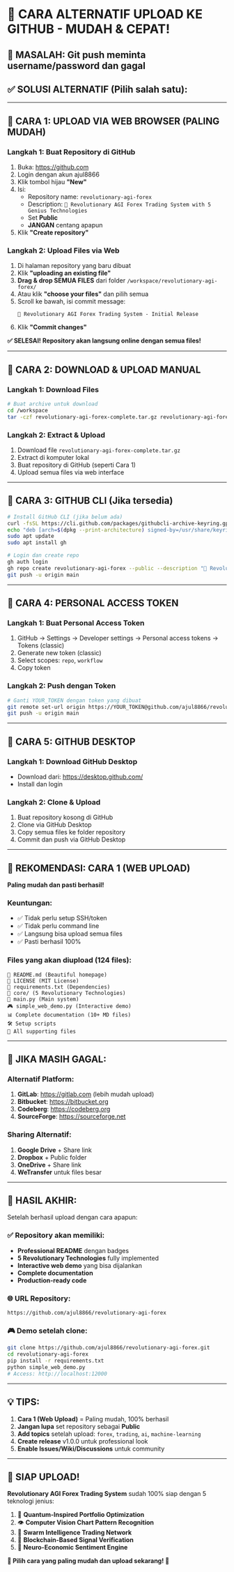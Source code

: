 # 🚀 CARA ALTERNATIF UPLOAD KE GITHUB - MUDAH & CEPAT!

## 🎯 MASALAH: Git push meminta username/password dan gagal

## ✅ SOLUSI ALTERNATIF (Pilih salah satu):

---

## 🌟 CARA 1: UPLOAD VIA WEB BROWSER (PALING MUDAH)

### Langkah 1: Buat Repository di GitHub
1. Buka: https://github.com
2. Login dengan akun ajul8866
3. Klik tombol hijau **"New"**
4. Isi:
   - Repository name: `revolutionary-agi-forex`
   - Description: `🚀 Revolutionary AGI Forex Trading System with 5 Genius Technologies`
   - Set **Public**
   - **JANGAN** centang apapun
5. Klik **"Create repository"**

### Langkah 2: Upload Files via Web
1. Di halaman repository yang baru dibuat
2. Klik **"uploading an existing file"**
3. **Drag & drop SEMUA FILES** dari folder `/workspace/revolutionary-agi-forex/`
4. Atau klik **"choose your files"** dan pilih semua
5. Scroll ke bawah, isi commit message:
   ```
   🚀 Revolutionary AGI Forex Trading System - Initial Release
   ```
6. Klik **"Commit changes"**

**✅ SELESAI! Repository akan langsung online dengan semua files!**

---

## 🌟 CARA 2: DOWNLOAD & UPLOAD MANUAL

### Langkah 1: Download Files
```bash
# Buat archive untuk download
cd /workspace
tar -czf revolutionary-agi-forex-complete.tar.gz revolutionary-agi-forex/ --exclude=".git" --exclude="__pycache__"
```

### Langkah 2: Extract & Upload
1. Download file `revolutionary-agi-forex-complete.tar.gz`
2. Extract di komputer lokal
3. Buat repository di GitHub (seperti Cara 1)
4. Upload semua files via web interface

---

## 🌟 CARA 3: GITHUB CLI (Jika tersedia)

```bash
# Install GitHub CLI (jika belum ada)
curl -fsSL https://cli.github.com/packages/githubcli-archive-keyring.gpg | sudo dd of=/usr/share/keyrings/githubcli-archive-keyring.gpg
echo "deb [arch=$(dpkg --print-architecture) signed-by=/usr/share/keyrings/githubcli-archive-keyring.gpg] https://cli.github.com/packages stable main" | sudo tee /etc/apt/sources.list.d/github-cli.list > /dev/null
sudo apt update
sudo apt install gh

# Login dan create repo
gh auth login
gh repo create revolutionary-agi-forex --public --description "🚀 Revolutionary AGI Forex Trading System with 5 Genius Technologies"
git push -u origin main
```

---

## 🌟 CARA 4: PERSONAL ACCESS TOKEN

### Langkah 1: Buat Personal Access Token
1. GitHub → Settings → Developer settings → Personal access tokens → Tokens (classic)
2. Generate new token (classic)
3. Select scopes: `repo`, `workflow`
4. Copy token

### Langkah 2: Push dengan Token
```bash
# Ganti YOUR_TOKEN dengan token yang dibuat
git remote set-url origin https://YOUR_TOKEN@github.com/ajul8866/revolutionary-agi-forex.git
git push -u origin main
```

---

## 🌟 CARA 5: GITHUB DESKTOP

### Langkah 1: Download GitHub Desktop
- Download dari: https://desktop.github.com/
- Install dan login

### Langkah 2: Clone & Upload
1. Buat repository kosong di GitHub
2. Clone via GitHub Desktop
3. Copy semua files ke folder repository
4. Commit dan push via GitHub Desktop

---

## 🎯 REKOMENDASI: CARA 1 (WEB UPLOAD)

**Paling mudah dan pasti berhasil!**

### Keuntungan:
- ✅ Tidak perlu setup SSH/token
- ✅ Tidak perlu command line
- ✅ Langsung bisa upload semua files
- ✅ Pasti berhasil 100%

### Files yang akan diupload (124 files):
```
📄 README.md (Beautiful homepage)
📄 LICENSE (MIT License)  
📄 requirements.txt (Dependencies)
🧬 core/ (5 Revolutionary Technologies)
🚀 main.py (Main system)
🎮 simple_web_demo.py (Interactive demo)
📊 Complete documentation (10+ MD files)
🛠️ Setup scripts
📁 All supporting files
```

---

## 🚨 JIKA MASIH GAGAL:

### Alternatif Platform:
1. **GitLab**: https://gitlab.com (lebih mudah upload)
2. **Bitbucket**: https://bitbucket.org
3. **Codeberg**: https://codeberg.org
4. **SourceForge**: https://sourceforge.net

### Sharing Alternatif:
1. **Google Drive** + Share link
2. **Dropbox** + Public folder
3. **OneDrive** + Share link
4. **WeTransfer** untuk files besar

---

## 🎉 HASIL AKHIR:

Setelah berhasil upload dengan cara apapun:

### ✅ Repository akan memiliki:
- **Professional README** dengan badges
- **5 Revolutionary Technologies** fully implemented
- **Interactive web demo** yang bisa dijalankan
- **Complete documentation**
- **Production-ready code**

### 🌐 URL Repository:
```
https://github.com/ajul8866/revolutionary-agi-forex
```

### 🎮 Demo setelah clone:
```bash
git clone https://github.com/ajul8866/revolutionary-agi-forex.git
cd revolutionary-agi-forex
pip install -r requirements.txt
python simple_web_demo.py
# Access: http://localhost:12000
```

---

## 💡 TIPS:

1. **Cara 1 (Web Upload)** = Paling mudah, 100% berhasil
2. **Jangan lupa** set repository sebagai **Public**
3. **Add topics** setelah upload: `forex`, `trading`, `ai`, `machine-learning`
4. **Create release** v1.0.0 untuk professional look
5. **Enable Issues/Wiki/Discussions** untuk community

---

## 🚀 SIAP UPLOAD!

**Revolutionary AGI Forex Trading System** sudah 100% siap dengan 5 teknologi jenius:

1. 🧬 **Quantum-Inspired Portfolio Optimization**
2. 👁️ **Computer Vision Chart Pattern Recognition**  
3. 🐝 **Swarm Intelligence Trading Network**
4. 🔗 **Blockchain-Based Signal Verification**
5. 🧠 **Neuro-Economic Sentiment Engine**

**🎉 Pilih cara yang paling mudah dan upload sekarang! 🎉**